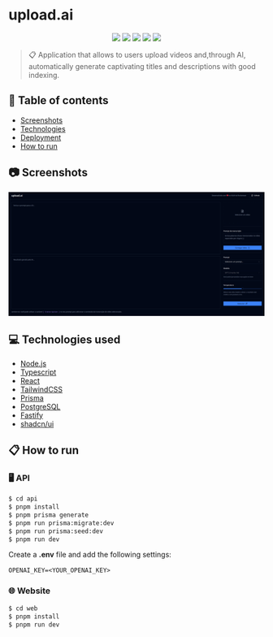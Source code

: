 # upload.ai

<p align="center">
  <img src="https://img.shields.io/badge/NLW-upload.ai-%23835afd" />
  <img src="https://img.shields.io/github/last-commit/IgorSAssis/upload.ai?color=835afd"></img> 
  <img src="https://img.shields.io/github/languages/top/IgorSAssis/upload.ai?color=774DD6&logo=Typescript&logoColor=blue"></img>
  <img src="https://img.shields.io/github/repo-size/IgorSAssis/upload.ai?color=774DD6"></img>
  <img src="https://img.shields.io/github/license/IgorSAssis/upload.ai?color=774DD6"></img>
</p>

> :clipboard: Application that allows to users upload videos and,through AI, automatically generate captivating titles and descriptions with good indexing.

## :pushpin: Table of contents
* [Screenshots](#Screenshots)
* [Technologies](#Technologies)
* [Deployment](#Deployment)
* [How to run](#HowToRun)

<a name="Screenshots" />

## :camera: Screenshots

<p align="center">
  <a href="https://github.com/IgorSAssis/upload.ai/blob/main/.github/app.png">
    <img src="https://github.com/IgorSAssis/upload.ai/blob/main/.github/app.png"/>
  </a>
</p>

## :computer: Technologies used
* [Node.js](https://nodejs.org/en/)
* [Typescript](https://www.typescriptlang.org/)
* [React](https://reactjs.org/)
* [TailwindCSS](https://tailwindcss.com/)
* [Prisma](https://www.prisma.io/)
* [PostgreSQL](https://www.postgresql.org/)
* [Fastify](https://fastify.dev/)
* [shadcn/ui](https://ui.shadcn.com/)

<a name="HowToRun" />

## 📋 How to run

### 🖥 API
```shell
$ cd api
$ pnpm install
$ pnpm prisma generate
$ pnpm run prisma:migrate:dev
$ pnpm run prisma:seed:dev
$ pnpm run dev
```
Create a **.env** file and add the following settings:
```shell
OPENAI_KEY=<YOUR_OPENAI_KEY>
```
### 🌐 Website
```shell
$ cd web
$ pnpm install
$ pnpm run dev
```
